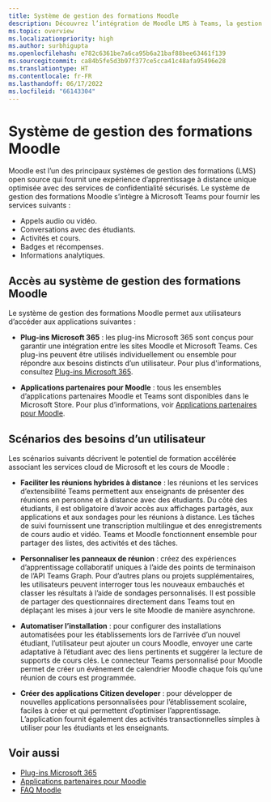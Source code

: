 ```yaml
---
title: Système de gestion des formations Moodle
description: Découvrez l’intégration de Moodle LMS à Teams, la gestion de l’apprentissage Moodle, mConnect et les liens profonds, l’accessibilité et les scénarios de conditions requises par l’utilisateur. Cette intégration fournit des appels audio, vidéo, des conversations, la gestion des activités et des cours, des informations analytiques, etc.
ms.topic: overview
ms.localizationpriority: high
ms.author: surbhigupta
ms.openlocfilehash: e782c6361be7a6ca95b6a21baf88bee63461f139
ms.sourcegitcommit: ca84b5fe5d3b97f377ce5cca41c48afa95496e28
ms.translationtype: HT
ms.contentlocale: fr-FR
ms.lasthandoff: 06/17/2022
ms.locfileid: "66143304"
---
```

# <a name="moodle-learning-management-system"></a>Système de gestion des formations Moodle

 Moodle est l’un des principaux systèmes de gestion des formations (LMS) open source qui fournit une expérience d’apprentissage à distance unique optimisée avec des services de confidentialité sécurisés. Le système de gestion des formations Moodle s’intègre à Microsoft Teams pour fournir les services suivants :

* Appels audio ou vidéo.
* Conversations avec des étudiants.
* Activités et cours.
* Badges et récompenses.
* Informations analytiques.

<!-- [Moodle](https://moodle.com/about/) is the world’s largest open-source learning management system (LMS). With greater than 30 years of experience in remote learning, it has attracted around 300 million users worldwide with its rich set of hosted and cloud-based services. Combining Moodle LMS and Teams provides an enhanced learning experience with modern superpowers. 
This content is modified as per the requirement.-->

 <!--The following image demonstrates Moodle LMS:
  Query on this image about what is meant by section

:::image type="content" source="../assets/images/MoodleInstructions/flow-chart.png" alt-text="Flow chart" border="true":::-->

## <a name="moodle-lms-accessibility"></a>Accès au système de gestion des formations Moodle

Le système de gestion des formations Moodle permet aux utilisateurs d’accéder aux applications suivantes :

* **Plug-ins Microsoft 365** : les plug-ins Microsoft 365 sont conçus pour garantir une intégration entre les sites Moodle et Microsoft Teams. Ces plug-ins peuvent être utilisés individuellement ou ensemble pour répondre aux besoins distincts d’un utilisateur. Pour plus d'informations, consultez [Plug-ins Microsoft 365](m365-plugins/m365-plugins-overview.md).

* **Applications partenaires pour Moodle** : tous les ensembles d’applications partenaires Moodle et Teams sont disponibles dans le Microsoft Store. Pour plus d’informations, voir [Applications partenaires pour Moodle](partner-apps-for-moodle.md).

## <a name="user-requirement-scenarios"></a>Scénarios des besoins d’un utilisateur

Les scénarios suivants décrivent le potentiel de formation accélérée associant les services cloud de Microsoft et les cours de Moodle :

* **Faciliter les réunions hybrides à distance** : les réunions et les services d’extensibilité Teams permettent aux enseignants de présenter des réunions en personne et à distance avec des étudiants. Du côté des étudiants, il est obligatoire d’avoir accès aux affichages partagés, aux applications et aux sondages pour les réunions à distance. Les tâches de suivi fournissent une transcription multilingue et des enregistrements de cours audio et vidéo. Teams et Moodle fonctionnent ensemble pour partager des listes, des activités et des tâches.

* **Personnaliser les panneaux de réunion** : créez des expériences d’apprentissage collaboratif uniques à l’aide des points de terminaison de l’API Teams Graph. Pour d’autres plans ou projets supplémentaires, les utilisateurs peuvent interroger tous les nouveaux embauchés et classer les résultats à l’aide de sondages personnalisés. Il est possible de partager des questionnaires directement dans Teams tout en déplaçant les mises à jour vers le site Moodle de manière asynchrone.

* **Automatiser l’installation** : pour configurer des installations automatisées pour les établissements lors de l’arrivée d’un nouvel étudiant, l’utilisateur peut ajouter un cours Moodle, envoyer une carte adaptative à l’étudiant avec des liens pertinents et suggérer la lecture de supports de cours clés. Le connecteur Teams personnalisé pour Moodle permet de créer un événement de calendrier Moodle chaque fois qu’une réunion de cours est programmée.

* **Créer des applications Citizen developer** : pour développer de nouvelles applications personnalisées pour l’établissement scolaire, faciles à créer et qui permettent d’optimiser l’apprentissage. L’application fournit également des activités transactionnelles simples à utiliser pour les étudiants et les enseignants.

<!-- For more information, see [Microsoft education](https://www.microsoft.com/education).-->
## <a name="see-also"></a>Voir aussi

* [Plug-ins Microsoft 365](m365-plugins/m365-plugins-overview.md)
* [Applications partenaires pour Moodle](partner-apps-for-moodle.md)
* [FAQ Moodle](faqs.md)
